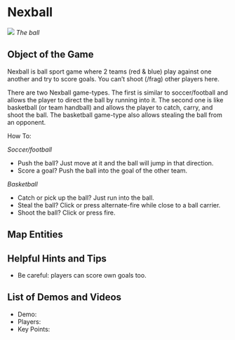 Nexball
=======

![](http://pics.nexuizninjaz.com/images/x0mrwezkq8c1nqd1fr6y.jpg)
*The ball*

Object of the Game
------------------

Nexball is ball sport game where 2 teams (red & blue) play against one another and try to score goals. You can’t shoot (/frag) other players here.

There are two Nexball game-types. The first is similar to soccer/football and allows the player to direct the ball by running into it. The second one is like basketball (or team handball) and allows the player to catch, carry, and shoot the ball. The basketball game-type also allows stealing the ball from an opponent.

How To:

*Soccer/football*
- Push the ball? Just move at it and the ball will jump in that direction.
- Score a goal? Push the ball into the goal of the other team.

*Basketball*
- Catch or pick up the ball? Just run into the ball.
- Steal the ball? Click or press alternate-fire while close to a ball carrier.
- Shoot the ball? Click or press fire.

Map Entities
------------

<Insert Map Entities here>

Helpful Hints and Tips
----------------------

- Be careful: players can score own goals too.

List of Demos and Videos
------------------------

-   Demo: <Insert Demo or Video Here>
-   Players: <Insert Player Names Here>
-   Key Points: <Insert key points in match here>

